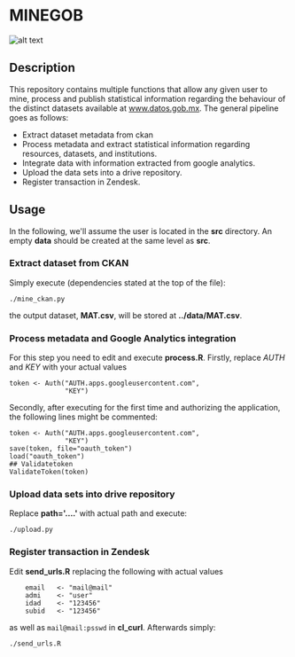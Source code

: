 # MINEGOB 
![alt text][logo]
 
[logo]: https://github.com/lromang/MineGob/blob/master/images/miner.png
 
## Description
 
This repository contains multiple functions that allow any given user to mine, process and publish statistical information regarding the behaviour of the distinct datasets available at www.datos.gob.mx. The general pipeline goes as follows: 
 
* Extract dataset metadata from ckan
* Process metadata and extract statistical information regarding resources, datasets, and institutions.
* Integrate data with information extracted from google analytics. 
* Upload the data sets into a drive repository.
* Register transaction in Zendesk.
 
## Usage
 
In the following, we'll assume the user is located in the **src** directory. An empty **data** should be created at the same level as **src**.
 
 
### Extract dataset from CKAN
 
Simply execute (dependencies stated at the top of the file): 
 
```
./mine_ckan.py
```
 
the output dataset, **MAT.csv**, will be stored at **../data/MAT.csv**.
 
### Process metadata and Google Analytics integration
 
For this step you need to edit and execute **process.R**. Firstly, replace *AUTH* and *KEY* with your actual values
 
```
token <- Auth("AUTH.apps.googleusercontent.com",
              "KEY")
```
 
Secondly, after executing for the first time and authorizing the application, the following lines might be commented:
 
```
token <- Auth("AUTH.apps.googleusercontent.com",
              "KEY")
save(token, file="oauth_token")
load("oauth_token")
## Validatetoken
ValidateToken(token)
```
 
### Upload data sets into drive repository
 
Replace **path='....'** with actual path and execute:
 
```
./upload.py
```
 
### Register transaction in Zendesk
 
Edit **send_urls.R** replacing the following with actual values
 
```
    email   <- "mail@mail"
    admi    <- "user"
    idad    <- "123456"
    subid   <- "123456"
```
 
as well as `mail@mail:psswd` in **cl_curl**. Afterwards simply:
 
```
./send_urls.R
```
